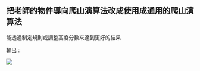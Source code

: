 ## 把老師的物件導向爬山演算法改成使用成通用的爬山演算法

能透過制定規則或調整高度分數來達到更好的結果

輸出 :

![](https://hackmd-prod-images.s3-ap-northeast-1.amazonaws.com/uploads/upload_51b986f6f32eab9250caeaa1714d0387.PNG?AWSAccessKeyId=AKIA3XSAAW6AWSKNINWO&Expires=1716482242&Signature=mAVwlHEshIzrHNzlttE9%2FVteTwQ%3D)
